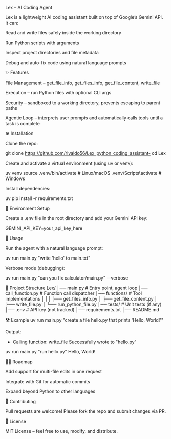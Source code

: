 Lex – AI Coding Agent

Lex is a lightweight AI coding assistant built on top of Google’s Gemini API.
It can:

Read and write files safely inside the working directory

Run Python scripts with arguments

Inspect project directories and file metadata

Debug and auto-fix code using natural language prompts

✨ Features

File Management – get_file_info, get_files_info, get_file_content, write_file

Execution – run Python files with optional CLI args

Security – sandboxed to a working directory, prevents escaping to parent paths

Agentic Loop – interprets user prompts and automatically calls tools until a task is complete

⚙️ Installation

Clone the repo:

git clone https://github.com/rivaldo56/Lex_python_coding_assistant-
cd Lex


Create and activate a virtual environment (using uv or venv):

uv venv
source .venv/bin/activate   # Linux/macOS
.venv\Scripts\activate      # Windows


Install dependencies:

uv pip install -r requirements.txt

🔑 Environment Setup

Create a .env file in the root directory and add your Gemini API key:

GEMINI_API_KEY=your_api_key_here

🚀 Usage

Run the agent with a natural language prompt:

uv run main.py "write 'hello' to main.txt"


Verbose mode (debugging):

uv run main.py "can you fix calculator/main.py" --verbose

📂 Project Structure
Lex/
│── main.py               # Entry point, agent loop
│── call_function.py      # Function call dispatcher
│── functions/            # Tool implementations
│   |
│   ├── get_files_info.py
│   ├── get_file_content.py
│   ├── write_file.py
│   └── run_python_file.py
│── tests/                # Unit tests (if any)
│── .env                  # API key (not tracked)
│── requirements.txt
│── README.md

🛠️ Example
uv run main.py "create a file hello.py that prints 'Hello, World!'"


Output:

- Calling function: write_file
Successfully wrote to "hello.py"

uv run main.py "run hello.py"
Hello, World!

🧑‍💻 Roadmap

Add support for multi-file edits in one request

Integrate with Git for automatic commits

Expand beyond Python to other languages

🤝 Contributing

Pull requests are welcome! Please fork the repo and submit changes via PR.

📜 License

MIT License – feel free to use, modify, and distribute.
